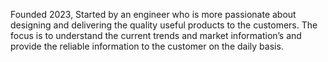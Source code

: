 Founded 2023, Started by an engineer who is more passionate about designing and delivering the quality useful products to the customers. The focus is to understand the current trends and market information’s and provide the reliable information to the customer on the daily basis. 
